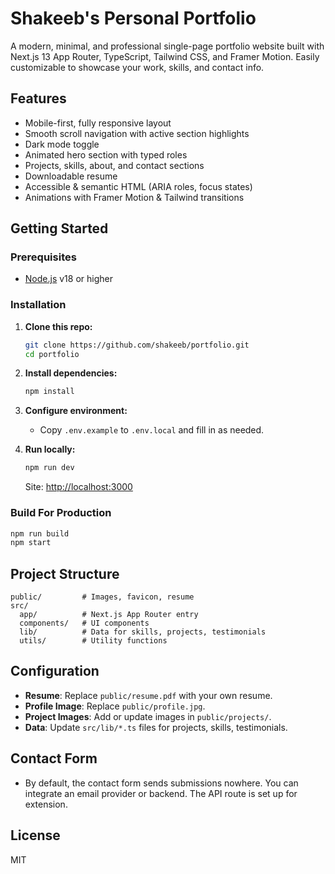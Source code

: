 # Shakeeb's Personal Portfolio

A modern, minimal, and professional single-page portfolio website built with Next.js 13 App Router, TypeScript, Tailwind CSS, and Framer Motion. Easily customizable to showcase your work, skills, and contact info.

## Features
- Mobile-first, fully responsive layout
- Smooth scroll navigation with active section highlights
- Dark mode toggle
- Animated hero section with typed roles
- Projects, skills, about, and contact sections
- Downloadable resume
- Accessible & semantic HTML (ARIA roles, focus states)
- Animations with Framer Motion & Tailwind transitions

## Getting Started

### Prerequisites
- [Node.js](https://nodejs.org/en/) v18 or higher

### Installation
1. **Clone this repo:**
   ```bash
   git clone https://github.com/shakeeb/portfolio.git
   cd portfolio
   ```
2. **Install dependencies:**
   ```bash
   npm install
   ```
3. **Configure environment:**
   - Copy `.env.example` to `.env.local` and fill in as needed.

4. **Run locally:**
   ```bash
   npm run dev
   ```
   Site: [http://localhost:3000](http://localhost:3000)

### Build For Production
```bash
npm run build
npm start
```

## Project Structure
```
public/         # Images, favicon, resume
src/
  app/          # Next.js App Router entry
  components/   # UI components
  lib/          # Data for skills, projects, testimonials
  utils/        # Utility functions
```

## Configuration
- **Resume**: Replace `public/resume.pdf` with your own resume.
- **Profile Image**: Replace `public/profile.jpg`.
- **Project Images**: Add or update images in `public/projects/`.
- **Data**: Update `src/lib/*.ts` files for projects, skills, testimonials.

## Contact Form
- By default, the contact form sends submissions nowhere. You can integrate an email provider or backend. The API route is set up for extension.

## License
MIT
